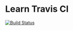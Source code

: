 # Learn Travis CI

[![Build Status](https://secure.travis-ci.org/koba925/learn-travisci.png)](http://travis-ci.org/koba925/learn-travisci)
